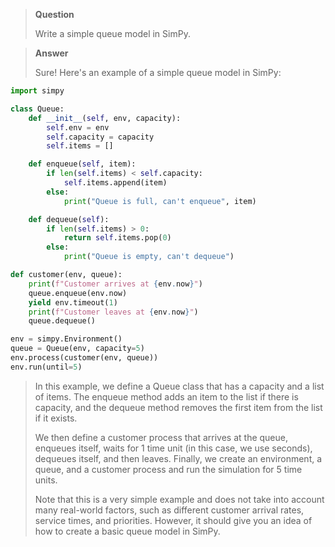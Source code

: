 > **Question**
>
> Write a simple queue model in SimPy.


> **Answer**
>
> Sure! Here's an example of a simple queue model in SimPy:

```python
import simpy

class Queue:
    def __init__(self, env, capacity):
        self.env = env
        self.capacity = capacity
        self.items = []

    def enqueue(self, item):
        if len(self.items) < self.capacity:
            self.items.append(item)
        else:
            print("Queue is full, can't enqueue", item)

    def dequeue(self):
        if len(self.items) > 0:
            return self.items.pop(0)
        else:
            print("Queue is empty, can't dequeue")

def customer(env, queue):
    print(f"Customer arrives at {env.now}")
    queue.enqueue(env.now)
    yield env.timeout(1)
    print(f"Customer leaves at {env.now}")
    queue.dequeue()

env = simpy.Environment()
queue = Queue(env, capacity=5)
env.process(customer(env, queue))
env.run(until=5)
```

> In this example, we define a Queue class that has a capacity and a list of items. The enqueue method adds an item to the list if there is capacity, and the dequeue method removes the first item from the list if it exists.
>
> We then define a customer process that arrives at the queue, enqueues itself, waits for 1 time unit (in this case, we use seconds), dequeues itself, and then leaves. Finally, we create an environment, a queue, and a customer process and run the simulation for 5 time units.
>
> Note that this is a very simple example and does not take into account many real-world factors, such as different customer arrival rates, service times, and priorities. However, it should give you an idea of how to create a basic queue model in SimPy.

